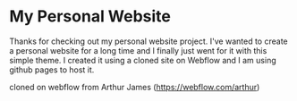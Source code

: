 # My Personal Website
Thanks for checking out my personal website project. I've wanted to create a personal website for a long time and I finally just went for it with this simple theme. I created it using a cloned site on Webflow and I am using github pages to host it. 

cloned on webflow from Arthur James (https://webflow.com/arthur)
